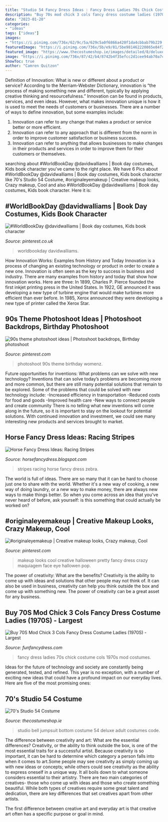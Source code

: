 ```yaml
---
title: "Studio 54 Fancy Dress Ideas : Fancy Dress Ladies 70s Chick Costume Cols 1970s Mod Costumes"
description: "Buy 70s mod chick 3 cols fancy dress costume ladies (1970s)"
date: "2023-01-20"
categories:
- "ideas"
tags: ["ideas"]
images:
- "https://i.pinimg.com/736x/62/9c/5a/629c5a0f6866a420f1da4cbbab79b229.jpg"
featuredImage: "https://i.pinimg.com/736x/5b/e9/81/5be981462220865e84f2a52df7600f0d--billionaire-boy-book-week.jpg"
featured_image: "https://www.thecostumeshop.ie/images/detailed/8/deluxe-adult-white-70-s-bell-bottom-studio-jumpsuit-4.jpg"
image: "https://i.pinimg.com/736x/87/42/b4/8742b4f35efcc2d1cee94ab70a7cb64d.jpg"
ShowToc: true
author: "Camren Quitzon"
---
```



Definition of Innovation: What is new or different about a product or service?
According to the Merriam-Webster Dictionary, innovation is “the process of making something new and different, typically by applying creative thinking and resourcefulness.” Innovation can be found in products, services, and even ideas. However, what makes innovation unique is how it is used to meet the needs of customers or businesses. There are a number of ways to define innovation, but some examples include: 
1. Innovation can refer to any change that makes a product or service better or more efficient.
2. Innovation can refer to any approach that is different from the norm in order to improve customer satisfaction or business success.
3. Innovation can refer to anything that allows businesses to make changes in their products and services in order to improve them for their customers or themselves.

	

		
searching about #WorldBookDay @davidwalliams | Book day costumes, Kids book character you've came to the right place. We have 6 Pics about #WorldBookDay @davidwalliams | Book day costumes, Kids book character like 70&#039;s Studio 54 Costume, #originaleyemakeup | Creative makeup looks, Crazy makeup, Cool and also #WorldBookDay @davidwalliams | Book day costumes, Kids book character. Here it is:
		
    
## #WorldBookDay @davidwalliams | Book Day Costumes, Kids Book Character

<img loading=lazy src="https://i.pinimg.com/736x/5b/e9/81/5be981462220865e84f2a52df7600f0d--billionaire-boy-book-week.jpg" onerror="this.onerror=null;this.src='https://tse3.mm.bing.net/th?id=OIP.TB2ESC7aKOz-WnSVNjGfAwHaJ3&amp;pid=15.1';" alt="#WorldBookDay @davidwalliams | Book day costumes, Kids book character">

_Source: pinterest.co.uk_

>worldbookday davidwalliams. 

	

How Innovation Works: Examples from History and Today
Innovation is a process of changing an existing technology or product in order to create a new one. Innovation is often seen as the key to success in business and industry. There are many examples from history and today that show how innovation works. Here are three: 
In 1899, Charles P. Pierce founded the first inkjet printing press in the United States.
In 1922, GE announced it was developing a new type of turbine engine that would make turbines more efficient than ever before. 
In 1985, Xerox announced they were developing a new type of printer called the Xerox Star.

    
## 90s Theme Photoshoot Ideas | Photoshoot Backdrops, Birthday Photoshoot

<img loading=lazy src="https://i.pinimg.com/736x/62/9c/5a/629c5a0f6866a420f1da4cbbab79b229.jpg" onerror="this.onerror=null;this.src='https://tse3.mm.bing.net/th?id=OIP.40plsfpAVFR2kjVATXCyKQHaLH&amp;pid=15.1';" alt="90s theme photoshoot ideas | Photoshoot backdrops, Birthday photoshoot">

_Source: pinterest.com_

>photoshoot 90s theme birthday womenz. 

	

Future opportunities for inventions: What problems can we solve with new technology?
Inventions that can solve today’s problems are becoming more and more common, but there are still many potential solutions that remain to be explored. Some of the problems that could be solved with new technology include: 
-Increased efficiency in transportation 
-Reduced costs for food and goods 
-Improved health care 
-New ways to connect people and create community 
There is no telling what new inventions will come along in the future, so it is important to stay on the lookout for potential solutions. With continued innovation and investment, we could see many interesting new products and services brought to market.

    
## Horse Fancy Dress Ideas: Racing Stripes

<img loading=lazy src="http://2.bp.blogspot.com/-MoXNd2RJdiA/TXqR28s6CfI/AAAAAAAAAgo/zEBJxJnogSU/s1600/Zebra4.jpg" onerror="this.onerror=null;this.src='https://tse4.mm.bing.net/th?id=OIP.MhpnObsw29MKDLHNqtaYzwAAAA&amp;pid=15.1';" alt="Horse Fancy Dress Ideas: Racing Stripes">

_Source: horsefancydress.blogspot.com_

>stripes racing horse fancy dress zebra. 

	

The world is full of ideas. There are so many that it can be hard to choose just one to share with the world. Whether it's a new way of cooking, a new way of doing laundry, or a new way to make money, there are always new ways to make things better. So when you come across an idea that you've never heard of before, ask yourself: is this something that could actually be worked on?

    
## #originaleyemakeup | Creative Makeup Looks, Crazy Makeup, Cool

<img loading=lazy src="https://i.pinimg.com/736x/87/42/b4/8742b4f35efcc2d1cee94ab70a7cb64d.jpg" onerror="this.onerror=null;this.src='https://tse2.mm.bing.net/th?id=OIP.Yotx6bp_oC88ztKsIwEp5wHaHW&amp;pid=15.1';" alt="#originaleyemakeup | Creative makeup looks, Crazy makeup, Cool">

_Source: pinterest.com_

>makeup looks cool creative halloween pretty fancy dress crazy maquiagem face eye hallowen pop. 

	

The power of creativity: What are the benefits?
Creativity is the ability to come up with ideas and solutions that other people may not think of. It can also be used in business, creativity can help you think outside the box and come up with something new. The power of creativity can be a great asset for any business.

    
## Buy 70S Mod Chick 3 Cols Fancy Dress Costume Ladies (1970S) - Largest

<img loading=lazy src="https://www.funfancydress.com/media/catalog/product/cache/1/image/1200x/040ec09b1e35df139433887a97daa66f/S/A/SANC_7446_c.jpg" onerror="this.onerror=null;this.src='https://tse4.mm.bing.net/th?id=OIP.xahyo9J-brmR9MusYKofxQHaNg&amp;pid=15.1';" alt="Buy 70S Mod Chick 3 Cols Fancy Dress Costume Ladies (1970S) - Largest">

_Source: funfancydress.com_

>fancy dress ladies 70s chick costume cols 1970s mod costumes. 

	

Ideas for the future of technology and society are constantly being generated, tested, and refined. This year is no exception, with a number of exciting new ideas that could have a profound impact on our everyday lives. Here are five of the most promising ones:

    
## 70&#039;s Studio 54 Costume

<img loading=lazy src="https://www.thecostumeshop.ie/images/detailed/8/deluxe-adult-white-70-s-bell-bottom-studio-jumpsuit-4.jpg" onerror="this.onerror=null;this.src='https://tse3.mm.bing.net/th?id=OIP.JNuV64_md8xAj8XsBJnbjwHaOa&amp;pid=15.1';" alt="70&#039;s Studio 54 Costume">

_Source: thecostumeshop.ie_

>studio bell jumpsuit bottom costume 54 deluxe adult costumes code. 

	

The difference between creativity and art: What are the essential differences?
Creativity, or the ability to think outside the box, is one of the most essential traits for a successful artist. Because creativity is so important, it can be hard to determine which category a person falls into when it comes to art.Some people may see creativity as simply coming up with new ideas or concepts; while others could see creativity as the ability to express oneself in a unique way. It all boils down to what someone considers essential to their artistry.
There are two main categories of creatives- those who come up with ideas and those who create something beautiful. While both types of creatives require some great talent and dedication, there are key differences that set creatives apart from other artists. 

The first difference between creative art and everyday art is that creative art often has a specific purpose or goal in mind.

